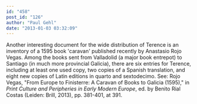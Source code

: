 ```yaml
---
id: "458"
post_id: "126"
author: "Paul Gehl"
date: "2013-01-03 03:32:09"
---
```

Another interesting document for the wide distribution of Terence is an inventory of a 1595 book 'caravan' published recently by Anastasio Rojo Vegas. Among the books sent from Valladolid (a major book entrepot) to Santiago (in much more provincial Galicia), there are six entries for Terence, including at least one used copy, two copies of a Spanish translation, and eight new copies of Latin editions in quarto and sextodecimo. See: Rojo Vegas, "From Europe to Finisterre: A Caravan of Books to Galicia (1595)," in <em>Print Culture and Peripheries in Early Modern Europe</em>, ed. by Benito Rial Costas (Leiden: Brill, 2013), pp. 381-401, at 391.
